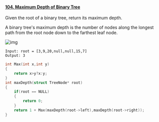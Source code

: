 #### [104. Maximum Depth of Binary Tree](https://leetcode-cn.com/problems/maximum-depth-of-binary-tree/)



Given the root of a binary tree, return its maximum depth.

A binary tree's maximum depth is the number of nodes along the longest path from the root node down to the farthest leaf node.

 

![img](https://assets.leetcode.com/uploads/2020/11/26/tmp-tree.jpg)

```
Input: root = [3,9,20,null,null,15,7]
Output: 3
```

```C
int Max(int x,int y)
{
    return x>y?x:y;
}
int maxDepth(struct TreeNode* root)
{
    if(root == NULL)
    {
        return 0;
    }
    return 1 + Max(maxDepth(root->left),maxDepth(root->right));
}
```

